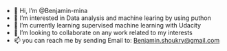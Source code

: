 - 👋 Hi, I’m @Benjamin-mina
- 👀 I’m interested in Data analysis and machine learing by using puthon
- 🌱 I’m currently learning supervised machine learning with Udacity
- 💞️ I’m looking to collaborate on any work related to my interests
- 📫 you can reach me by sending Email to: Benjamin.shoukry@gmail.com

<!---
Benjamin-mina/Benjamin-mina is a ✨ special ✨ repository because its `README.md` (this file) appears on your GitHub profile.
You can click the Preview link to take a look at your changes.
--->
